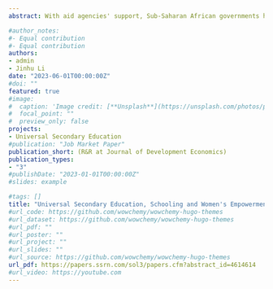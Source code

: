 ```yaml
---
abstract: With aid agencies' support, Sub-Saharan African governments have prioritized improving access to post-primary education after the widespread adoption of free primary education. However, there needs to be more evidence on the impacts of such post-primary education expansion policies. We evaluate the long-term effects of Uganda's Universal Secondary Education (USE) expansion policy on women's educational achievements and empowerment. This USE policy, introduced in 2007, aims to improve access to secondary school education through the abolition of fees and increased school capacity at the community level. We exploit both birth cohort variation and regional variations in the exposure to the program and employ a difference-in-differences model to identify the causal effects of the policy. Our results indicate that women eligible for the program in areas with higher program intensity experienced a significant increase in educational attainment and improvement in women's empowerment. The effect on women's empowerment is most pronounced in the domain of human and social assets (precisely age at first sex, birth, cohabitation, and spouse schooling attainment difference) and less significant in gendered beliefs and attitudes. We further explore the potential channels underlying these effects and find that the USE program had a significant impact on women’s labour market outcomes and access to information. These findings establish the potential for governments in SSA to leverage secondary education investments in generating sustained improvement in women’s empowerment.

#author_notes:
#- Equal contribution
#- Equal contribution
authors:
- admin
- Jinhu Li
date: "2023-06-01T00:00:00Z"
#doi: ""
featured: true
#image:
#  caption: 'Image credit: [**Unsplash**](https://unsplash.com/photos/pLCdAaMFLTE)'
#  focal_point: ""
#  preview_only: false
projects:
- Universal Secondary Education 
#publication: "Job Market Paper"
publication_short: (R&R at Journal of Development Economics)
publication_types:
- "3"
#publishDate: "2023-01-01T00:00:00Z"
#slides: example

#tags: []
title: "Universal Secondary Education, Schooling and Women's Empowerment: Evidence from Uganda"
#url_code: https://github.com/wowchemy/wowchemy-hugo-themes
#url_dataset: https://github.com/wowchemy/wowchemy-hugo-themes
#url_pdf: ""
#url_poster: ""
#url_project: ""
#url_slides: ""
#url_source: https://github.com/wowchemy/wowchemy-hugo-themes
url_pdf: https://papers.ssrn.com/sol3/papers.cfm?abstract_id=4614614
#url_video: https://youtube.com
---
```



